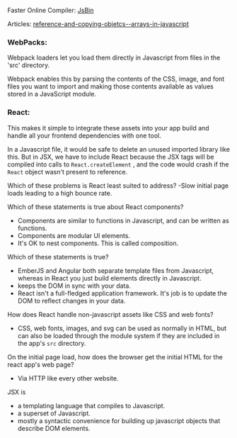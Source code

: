 Faster Online Compiler: [JsBin](https://jsbin.com/tediqajefo/edit?js,console,output)

Articles: [reference-and-copying-objetcs--arrays-in-javascript](https://dev.to/simo_benhida/reference-and-copying-objetcs--arrays-in-javascript-2h23)

### WebPacks: 
Webpack loaders let you load them directly in Javascript from files in the 'src' directory.

Webpack enables this by parsing the contents of the CSS, image, and font files you want to import and making those contents available as values stored in a JavaScript module.

### React:
This makes it simple to integrate these assets into your app build and handle all your frontend dependencies with one tool.

In a Javascript file, it would be safe to delete an unused imported library like this. But in JSX, we have to include React because the JSX tags will be compiled into calls to  `React.createElement` , and the code would crash if the  `React`  object wasn't present to reference.

Which of these problems is React least suited to address?
-Slow initial page loads leading to a high bounce rate.

Which of these statements is true about React components?
- Components are similar to functions in Javascript, and can be written as functions.
- Components are modular UI elements.
- It's OK to nest components. This is called composition.

Which of these statements is true?
- EmberJS and Angular both separate template files from Javascript, whereas in React you just build elements directly in Javascript.
- keeps the DOM in sync with your data.
- React isn't a full-fledged application framework. It's job is to update the DOM to reflect changes in your data.

How does React handle non-javascript assets like CSS and web fonts?
- CSS, web fonts, images, and svg can be used as normally in HTML, but can also be loaded through the module system if they are included in the app's `src` directory.

On the initial page load, how does the browser get the initial HTML for the react app's web page?
- Via HTTP like every other website.

JSX is
- a templating language that compiles to Javascript.
- a superset of Javascript.
- mostly a syntactic convenience for building up javascript objects that describe DOM elements.
